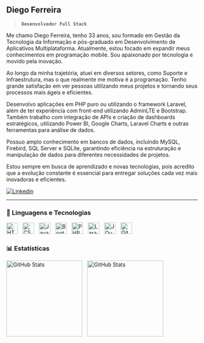 ## Diego Ferreira

> **`Desenvolvedor Full Stack`**

<p>Me chamo Diego Ferreira, tenho 33 anos, sou formado em Gestão da Tecnologia da Informação e pós-graduado em Desenvolvimento de Aplicativos Multiplataforma. Atualmente, estou focado em expandir meus conhecimentos em programação mobile. Sou apaixonado por tecnologia e movido pela inovação.

Ao longo da minha trajetória, atuei em diversos setores, como Suporte e Infraestrutura, mas o que realmente me motiva é a programação. Tenho grande satisfação em ver pessoas utilizando meus projetos e tornando seus processos mais ágeis e eficientes.

Desenvolvo aplicações em PHP puro ou utilizando o framework Laravel, além de ter experiência com front-end utilizando AdminLTE e Bootstrap. Também trabalho com integração de APIs e criação de dashboards estratégicos, utilizando Power BI, Google Charts, Laravel Charts e outras ferramentas para análise de dados.

Possuo amplo conhecimento em bancos de dados, incluindo MySQL, Firebird, SQL Server e SQLite, garantindo eficiência na estruturação e manipulação de dados para diferentes necessidades de projetos.

Estou sempre em busca de aprendizado e novas tecnologias, pois acredito que a evolução constante é essencial para entregar soluções cada vez mais inovadoras e eficientes.
</p>
         
<p align="left">
    <a href="https://www.linkedin.com/in/dferreirafernandes/">
        <img 
            alt="Linkedin" 
            title="Me siga no Linkedin" 
            src="https://custom-icon-badges.demolab.com/badge/linkedin-blue
            ?color=0A66C2&labelColor=0A66C2&style=for-the-badge&logo=logotipo-do-linkedin "
        />
    </a>    
</p>

---

### 🤖 Linguagens e Tecnologias

<img 
    align="left" 
    alt="HTML"
    title="HTML" 
    width="30px" 
    style="padding-right: 10px;" 
    src="https://cdn.jsdelivr.net/gh/devicons/devicon@latest/icons/html5/html5-original.svg" 
/>
<img 
    align="left" 
    alt="CSS" 
    title="CSS"
    width="30px" 
    style="padding-right: 10px;" 
    src="https://cdn.jsdelivr.net/gh/devicons/devicon@latest/icons/css3/css3-original.svg" 
/>
<img 
    align="left" 
    alt="JavaScript" 
    title="JavaScript"
    width="30px" 
    style="padding-right: 10px;" 
    src="https://cdn.jsdelivr.net/gh/devicons/devicon@latest/icons/javascript/javascript-original.svg" 
/>

<img 
    align="left" 
    alt="Bootstrap"
    title="Bootstrap" 
    width="30px" 
    style="padding-right: 10px;" 
    src="https://cdn.jsdelivr.net/gh/devicons/devicon@latest/icons/bootstrap/bootstrap-original.svg" 
/>
<img 
    align="left" 
    alt="PHP" 
    title="PHP"
    width="30px" 
    style="padding-right: 10px;" 
    src="https://cdn.jsdelivr.net/gh/devicons/devicon@latest/icons/php/php-original.svg" 
/>
<img 
    align="left" 
    alt="Laravel" 
    title="Laravel"
    width="30px" 
    style="padding-right: 10px;" 
    src="https://cdn.jsdelivr.net/gh/devicons/devicon@latest/icons/laravel/laravel-original.svg" 
/>
<img 
    align="left" 
    alt="JQuery" 
    title="JQuery"
    width="30px" 
    style="padding-right: 10px;" 
    src="https://cdn.jsdelivr.net/gh/devicons/devicon@latest/icons/jquery/jquery-original.svg" 
/>
<img 
    align="left" 
    alt="Git" 
    title="Git"
    width="30px" 
    style="padding-right: 10px;" 
    src="https://cdn.jsdelivr.net/gh/devicons/devicon@latest/icons/git/git-original.svg" 
/>

<br/>
<br/>

### 📊 Estatísticas

<p>
  <img 
    align="left" 
    alt="GitHub Stats" 
    height="200" 
    style="padding-right: 10px;" 
    src="https://github-readme-stats.vercel.app/api?username=DiegoFFernandes&show_icons=true&theme=tokyonight&include_all_commits=true&locale=pt-br" 
  />

<img 
      align="left" 
      alt="GitHub Stats" 
      height="200" 
      src="https://github-readme-stats.vercel.app/api/top-langs/?username=DiegoFFernandes&theme=tokyonight&layout=compact&custom_title=Tecnologias&langs_count=9" 
  />

</p>

